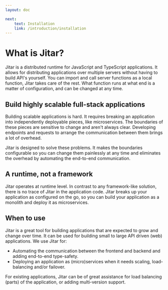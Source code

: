 ```yaml
---
layout: doc

next:
    text: Installation
    link: /introduction/installation
---
```


# What is Jitar?

Jitar is a distributed runtime for JavaScript and TypeScript applications. It allows for distributing applications over multiple servers without having to build API's yourself. You can import and call server functions as a local function, Jitar takes care of the rest. What function runs at what end is a matter of configuration, and can be changed at any time. 

## Build highly scalable full-stack applications

Building scalable applications is hard. It requires breaking an application into independently deployable pieces, like microservices. The boundaries of these pieces are sensitive to change and aren't always clear. Developing endpoints and requests to arrange the communication between them brings a lot of overhead.

Jitar is designed to solve these problems. It makes the boundaries configurable so you can change them painlessly at any time and eliminates the overhead by automating the end-to-end communication.

## A runtime, not a framework

Jitar operates at runtime level. In contrast to any framework-like solution, there is no trace of Jitar in the application code. Jitar breaks up your application as configured on the go, so you can build your application as a monolith and deploy it as microservices.

## When to use

Jitar is a great tool for building applications that are expected to grow and change over time. It can be used for building small to large API driven (web) applications. We use Jitar for:

* Automating the communication between the frontend and backend and adding end-to-end type-safety.
* Deploying an application as (micro)services when it needs scaling,  load-balancing and/or failover.

For existing applications, Jitar can be of great assistance for load balancing (parts) of the application, or adding multi-version support.
